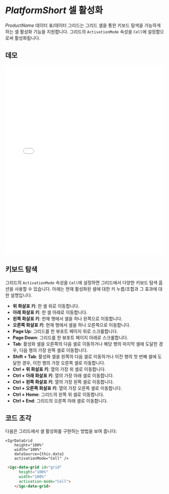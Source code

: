 ﻿---
제목: 반응형 데이터 그리드 | 테이블 제어 | $ProductName$ | 셀 활성화 | Infragistics
_description: $ProductName$ Table / Grid 구성 요소는 그리드 도메인의 복잡성을 관리 가능한 API로 단순화하여 사용자가 데이터 컬렉션을 바인딩 할 수 있도록합니다.
_keywords: grid, table, $ProductName$, Infragistics
_language: kr
---

# $PlatformShort$ 셀 활성화

$ProductName$ 데이터 표/데이터 그리드는 그리드 셀을 통한 키보드 탐색을 가능하게 하는 셀 활성화 기능을 지원합니다. 그리드의 `ActivationMode` 속성을 `Cell`에 설정함으로써 활성화됩니다.

## 데모

<div class="sample-container loading" style="height: 600px">
    <iframe id="data-grid-overview-sample-iframe" src='{environment:demosBaseUrl}/grids/data-grid-cell-activation' width="100%" height="100%" seamless frameBorder="0" onload="onXPlatSampleIframeContentLoaded(this);"></iframe>
</div>
<sample-button src="grids/data-grid/cell-activation"></sample-button>

<div class="divider--half"></div>

## 키보드 탐색

그리드의 `ActivationMode` 속성을 `Cell`에 설정하면 그리드에서 다양한 키보드 탐색 옵션을 사용할 수 있습니다. 아래는 현재 활성화된 셀에 대한 키 누름/조합과 그 효과에 대한 설명입니다.

- **위 화살표 키**: 한 셀 위로 이동합니다.
- **아래 화살표 키**: 한 셀 아래로 이동합니다.
- **왼쪽 화살표 키**: 현재 행에서 셀을 하나 왼쪽으로 이동합니다.
- **오른쪽 화살표 키**: 현재 행에서 셀을 하나 오른쪽으로 이동합니다.
- **Page Up**: 그리드를 한 뷰포트 페이지 위로 스크롤합니다.
- **Page Down**: 그리드를 한 뷰포트 페이지 아래로 스크롤합니다.
- **Tab**: 활성화 셀을 오른쪽의 다음 셀로 이동하거나 해당 행의 마지막 셀에 도달한 경우, 다음 행의 가장 왼쪽 셀로 이동합니다.
- **Shift + Tab**: 활성화 셀을 왼쪽의 다음 셀로 이동하거나 이전 행의 첫 번째 셀에 도달한 경우, 이전 행의 가장 오른쪽 셀로 이동합니다.
- **Ctrl + 위 화살표 키**: 열의 가장 위 셀로 이동합니다.
- **Ctrl + 아래 화살표 키**: 열의 가장 아래 셀로 이동합니다.
- **Ctrl + 왼쪽 화살표 키**: 열의 가장 왼쪽 셀로 이동합니다.
- **Ctrl + 오른쪽 화살표 키**: 열의 가장 오른쪽 셀로 이동합니다.
- **Ctrl + Home**: 그리드의 왼쪽 위 셀로 이동합니다.
- **Ctrl + End**: 그리드의 오른쪽 아래 셀로 이동합니다.

## 코드 조각

다음은 그리드에서 셀 활성화를 구현하는 방법을 보여 줍니다:

```tsx
<IgrDataGrid
    height="100%"
    width="100%"
    dataSource={this.data}
    activationMode="Cell" />
```

```html
 <igc-data-grid id="grid"
      height="100%"
      width="100%"
      activation-mode="Cell">
    </igc-data-grid>
```